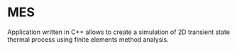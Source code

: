 # MES

Application written in C++ allows to create a simulation of 2D transient state thermal process using finite elements method analysis.

